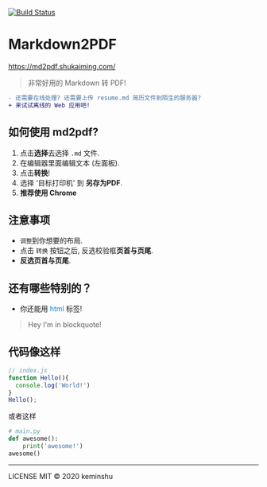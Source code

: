 [![Build Status](https://travis-ci.org/keminshu/md2pdf.svg?branch=master)](https://travis-ci.org/keminshu/md2pdf)

# Markdown2PDF 
https://md2pdf.shukaiming.com/

> 非常好用的 Markdown 转 PDF!

```diff
- 还需要在线处理? 还需要上传 resume.md 简历文件到陌生的服务器?
+ 来试试离线的 Web 应用吧!
```

## 如何使用 md2pdf?
1. 点击**选择**去选择 `.md` 文件.
2. 在编辑器里面编辑文本 (左面板).
3. 点击**转换**!
4. 选择 '目标打印机' 到 **另存为PDF**.
4. **推荐使用 Chrome**

## 注意事项
- `调整`到你想要的布局.
- 点击 `转换` 按钮之后, 反选校验框**页首与页尾**. 
- **反选页首与页尾**.

## 还有哪些特别的？
- 你还能用 <span style="color:#0984e3">html</span> 标签!
<blockquote>Hey I'm in blockquote!</blockquote>

## 代码像这样
```javascript
// index.js
function Hello(){
  console.log('World!')
}
Hello();
```

或者这样

```python
# main.py
def awesome():
    print('awesome!')
awesome()
```

---

LICENSE MIT © 2020 keminshu
